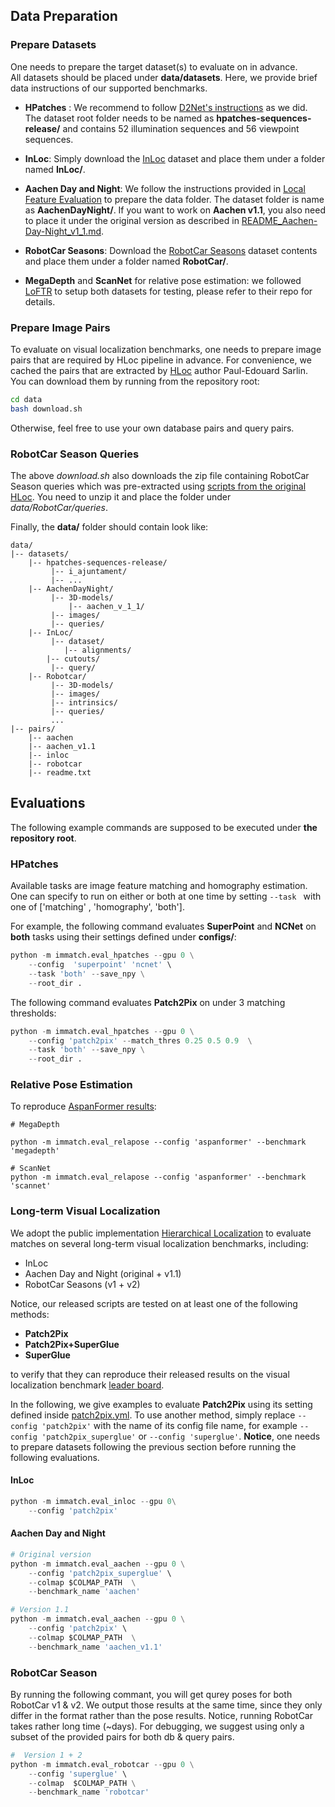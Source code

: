 ## Data Preparation
###  Prepare Datasets
One needs to prepare the target dataset(s) to evaluate on in advance.  
All datasets should be placed under  **data/datasets**. Here, we provide brief data instructions of our supported benchmarks.

 - **HPatches** : We recommend to follow [D2Net's instructions](https://github.com/mihaidusmanu/d2-net/tree/master/hpatches_sequences) as we did. The dataset root folder needs to be named as **hpatches-sequences-release/** and contains 52 illumination sequences and 56 viewpoint sequences.

 - **InLoc**: Simply download the [InLoc](http://www.ok.sc.e.titech.ac.jp/INLOC/) dataset and place them under a folder named **InLoc/**.

 - **Aachen Day and Night**: We follow the instructions provided in [Local Feature Evaluation](https://github.com/tsattler/visuallocalizationbenchmark/tree/master/local_feature_evaluation)  to prepare the data folder. The dataset folder is name as **AachenDayNight/**.  If you want to work on **Aachen v1.1**, you also need to place it under the original version as described in [README_Aachen-Day-Night_v1_1.md](https://data.ciirc.cvut.cz/public/projects/2020VisualLocalization/Aachen-Day-Night/README_Aachen-Day-Night_v1_1.md).

- **RobotCar Seasons**: Download the [RobotCar Seasons](https://data.ciirc.cvut.cz/public/projects/2020VisualLocalization/RobotCar-Seasons/) dataset contents and place them under a folder named **RobotCar/**. 

 - **MegaDepth** and **ScanNet** for relative pose estimation: we followed [LoFTR](https://github.com/zju3dv/LoFTR?tab=readme-ov-file) to setup both datasets for testing, please refer to their repo for details.

### Prepare Image Pairs
To evaluate on visual localization benchmarks, one needs to prepare image pairs that are required by HLoc pipeline in advance.
For convenience, we cached the pairs that are extracted by [HLoc](https://github.com/cvg/Hierarchical-Localization) author Paul-Edouard Sarlin.
You can download them by running from the repository root:
```bash
cd data
bash download.sh
```
Otherwise, feel free to use your own database pairs and query pairs.

### RobotCar Season Queries
The above _download.sh_ also downloads the zip file containing RobotCar Season queries which was pre-extracted using [scripts from the original HLoc](https://github.com/cvg/Hierarchical-Localization/blob/robotcar/pipelines/RobotCar/robotcar_generate_query_list.py).
You need to unzip it and place the folder under _data/RobotCar/queries_.

Finally, the **data/** folder should contain look like:
```
data/
|--	datasets/
	|-- hpatches-sequences-release/
	     |-- i_ajuntament/ 
	     |-- ...
	|-- AachenDayNight/
	     |-- 3D-models/
		     |-- aachen_v_1_1/
	     |-- images/
	     |-- queries/
	|-- InLoc/
	     |-- dataset/
	     	|-- alignments/
		|-- cutouts/
	     |-- query/
    |-- Robotcar/
	     |-- 3D-models/
	     |-- images/
	     |-- intrinsics/
	     |-- queries/
		 ...
|-- pairs/
	|-- aachen
	|-- aachen_v1.1
	|-- inloc
	|-- robotcar
	|-- readme.txt
```

## Evaluations
The following example commands are supposed to be executed under **the repository root**.

### HPatches
Available tasks are image feature matching and homography estimation. One can specify to run on either or both at one time by setting  `--task `  with one of ['matching' , 'homography', 'both']. 

For example, the following command evaluates **SuperPoint** and **NCNet** on **both** tasks using their settings defined under **configs/**:
```python
python -m immatch.eval_hpatches --gpu 0 \
    --config  'superpoint' 'ncnet' \
    --task 'both' --save_npy \
    --root_dir . 
```
The following command evaluates **Patch2Pix** on under 3 matching thresholds:
```python
python -m immatch.eval_hpatches --gpu 0 \
    --config 'patch2pix' --match_thres 0.25 0.5 0.9  \
    --task 'both' --save_npy \
    --root_dir .     
```
### Relative Pose Estimation
To reproduce [AspanFormer results](https://github.com/apple/ml-aspanformer/tree/main?tab=readme-ov-file#evaluation):
```
# MegaDepth

python -m immatch.eval_relapose --config 'aspanformer' --benchmark 'megadepth'

# ScanNet
python -m immatch.eval_relapose --config 'aspanformer' --benchmark 'scannet'
```


### Long-term Visual Localization
We adopt the public implementation [Hierarchical Localization](https://github.com/cvg/Hierarchical-Localization) to evaluate matches on several long-term visual localization benchmarks, including:
-  InLoc
-  Aachen Day and Night  (original + v1.1)
- RobotCar Seasons (v1 + v2) 

Notice, our released scripts are tested on at least one of the following methods:
- **Patch2Pix**
- **Patch2Pix+SuperGlue**
- **SuperGlue**

to verify that they can reproduce their released results on the visual localization benchmark [leader board](https://www.visuallocalization.net/benchmark/).

In the following, we give examples to evaluate  **Patch2Pix** using its setting defined inside [patch2pix.yml](configs/patch2pix.yml).
To use another method, simply replace `--config 'patch2pix'` with the name of its config file name, for example `--config 'patch2pix_superglue'` or `--config 'superglue'`.
**Notice**, one needs to prepare datasets following the previous section before running the following evaluations.

#### InLoc
```python
python -m immatch.eval_inloc --gpu 0\
	--config 'patch2pix' 
```
#### Aachen Day and Night
```python
# Original version
python -m immatch.eval_aachen --gpu 0 \
	--config 'patch2pix_superglue' \
	--colmap $COLMAP_PATH  \
	--benchmark_name 'aachen'

# Version 1.1
python -m immatch.eval_aachen --gpu 0 \
	--config 'patch2pix' \
	--colmap $COLMAP_PATH  \
	--benchmark_name 'aachen_v1.1'
```

###  RobotCar Season
By running the following commant, you will get qurey poses for both RobotCar v1 & v2.  We output those results at the same time, since they only differ in the format rather than the pose results.
Notice, running RobotCar takes rather long time (~days).
For debugging, we suggest using only a subset of the provided pairs for both db &  query pairs.
 
```python
#  Version 1 + 2
python -m immatch.eval_robotcar --gpu 0 \
	--config 'superglue' \
	--colmap  $COLMAP_PATH \
	--benchmark_name 'robotcar'	
```
